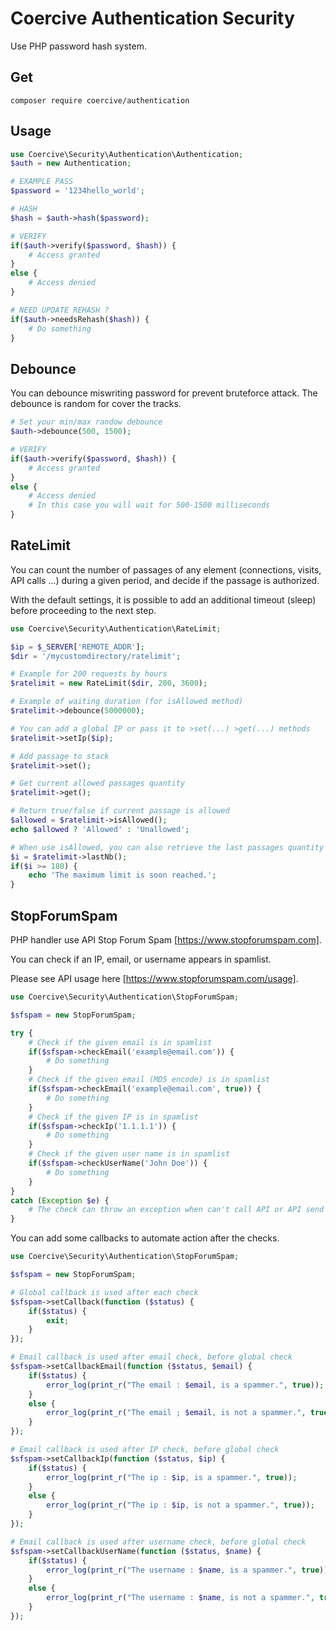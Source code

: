 Coercive Authentication Security
================================

Use PHP password hash system.

Get
---
```
composer require coercive/authentication
```

Usage
-----
```php
use Coercive\Security\Authentication\Authentication;
$auth = new Authentication;

# EXAMPLE PASS
$password = '1234hello_world';

# HASH
$hash = $auth->hash($password);

# VERIFY
if($auth->verify($password, $hash)) {
    # Access granted
}
else {
    # Access denied
}

# NEED UPDATE REHASH ?
if($auth->needsRehash($hash)) {
    # Do something
}
```

Debounce
--------

You can debounce miswriting password for prevent bruteforce attack.
The debounce is random for cover the tracks.

```php
# Set your min/max randow debounce
$auth->debounce(500, 1500);

# VERIFY
if($auth->verify($password, $hash)) {
    # Access granted
}
else {
    # Access denied
    # In this case you will wait for 500-1500 milliseconds
}
```

RateLimit
---------

You can count the number of passages of any element (connections, visits, API calls ...) during a given period, and decide if the passage is authorized.

With the default settings, it is possible to add an additional timeout (sleep) before proceeding to the next step.

```php
use Coercive\Security\Authentication\RateLimit;

$ip = $_SERVER['REMOTE_ADDR'];
$dir = '/mycustomdirectory/ratelimit';

# Example for 200 requests by hours
$ratelimit = new RateLimit($dir, 200, 3600);

# Example of waiting duration (for isAllowed method)
$ratelimit->debounce(5000000);

# You can add a global IP or pass it to >set(...) >get(...) methods
$ratelimit->setIp($ip);

# Add passage to stack
$ratelimit->set();

# Get current allowed passages quantity
$ratelimit->get();

# Return true/false if current passage is allowed
$allowed = $ratelimit->isAllowed();
echo $allowed ? 'Allowed' : 'Unallowed';

# When use isAllowed, you can also retrieve the last passages quantity
$i = $ratelimit->lastNb();
if($i >= 180) {
    echo 'The maximum limit is soon reached.';
}
```

StopForumSpam
-------------

PHP handler use API Stop Forum Spam [https://www.stopforumspam.com].

You can check if an IP, email, or username appears in spamlist.

Please see API usage here [https://www.stopforumspam.com/usage].

```php
use Coercive\Security\Authentication\StopForumSpam;

$sfspam = new StopForumSpam;

try {
    # Check if the given email is in spamlist
    if($sfspam->checkEmail('example@email.com')) {
        # Do something
    }
    # Check if the given email (MD5 encode) is in spamlist
    if($sfspam->checkEmail('example@email.com', true)) {
        # Do something
    }
    # Check if the given IP is in spamlist
    if($sfspam->checkIp('1.1.1.1')) {
        # Do something
    }
    # Check if the given user name is in spamlist
    if($sfspam->checkUserName('John Doe')) {
        # Do something
    }
}
catch (Exception $e) {
    # The check can throw an exception when can't call API or API send failed status.
}
```

You can add some callbacks to automate action after the checks.

```php
use Coercive\Security\Authentication\StopForumSpam;

$sfspam = new StopForumSpam;

# Global callback is used after each check
$sfspam->setCallback(function ($status) {
    if($status) {
        exit;
    }
});

# Email callback is used after email check, before global check
$sfspam->setCallbackEmail(function ($status, $email) {
    if($status) {
        error_log(print_r("The email : $email, is a spammer.", true));
    }
    else {
        error_log(print_r("The email ; $email, is not a spammer.", true));
    }
});

# Email callback is used after IP check, before global check
$sfspam->setCallbackIp(function ($status, $ip) {
    if($status) {
        error_log(print_r("The ip : $ip, is a spammer.", true));
    }
    else {
        error_log(print_r("The ip : $ip, is not a spammer.", true));
    }
});

# Email callback is used after username check, before global check
$sfspam->setCallbackUserName(function ($status, $name) {
    if($status) {
        error_log(print_r("The username : $name, is a spammer.", true));
    }
    else {
        error_log(print_r("The username : $name, is not a spammer.", true));
    }
});
```
